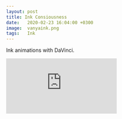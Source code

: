 ```yaml
---
layout: post
title: Ink Consiousness
date:   2020-02-23 16:04:00 +0300
image:  vanyaink.png
tags:   Ink
---
```

Ink animations with DaVinci.

<iframe src="https://www.youtube.com/embed/c-PeaSGSGa4" frameborder="0" allowfullscreen></iframe>

